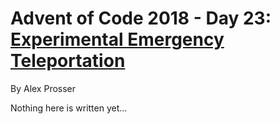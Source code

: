# Advent of Code 2018 - Day 23: [Experimental Emergency Teleportation](https://adventofcode.com/2018/day/23)
By Alex Prosser

Nothing here is written yet...